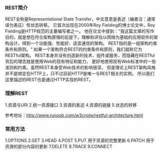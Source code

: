 ### REST简介
REST全称是Representational State Transfer，中文意思是表述（编者注：通常译为表征）性状态转移。
它首次出现在2000年Roy Fielding的博士论文中，Roy Fielding是HTTP规范的主要编写者之一。 
他在论文中提到："我这篇文章的写作目的，就是想在符合架构原理的前提下，理解和评估以网络为基础的应用软件的架构设计，得到一个功能强、性能好、适宜通信的架构。
REST指的是一组架构约束条件和原则。" 如果一个架构符合REST的约束条件和原则，我们就称它为RESTful架构。
REST本身并没有创造新的技术、组件或服务，而隐藏在RESTful背后的理念就是使用Web的现有特征和能力， 更好地使用现有Web标准中的一些准则和约束。虽然REST本身受Web技术的影响很深， 但是理论上REST架构风格并不是绑定在HTTP上，只不过目前HTTP是唯一与REST相关的实例。 所以我们这里描述的REST也是通过HTTP实现的REST。

### 理解REST
1.资源与URI
2.统一资源接口
3.资源的表述
4.资源的链接
5.状态的转移



参考地址：http://www.runoob.com/w3cnote/restful-architecture.html

### 常用方法
1.OPTIONS
2.GET
3.HEAD
4.POST
5.PUT 用于资源的完整更新
6.PATCH 用于资源的部分内容的更新
7.DELETE
8.TRACE
9.CONNECT
